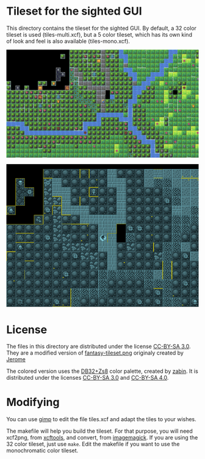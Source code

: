 # Tileset for the sighted GUI

This directory contains the tileset for the sighted GUI. By default,
a 32 color tileset is used (tiles-multi.xcf), but a 5 color tileset, which has
its own kind of look and feel is also available (tiles-mono.xcf).

![screenshot-multi](screenshot-multi.png?raw=true "screenshot of the 32 colors sighted gui")

![screenshot-mono](screenshot-mono.png?raw=true "screenshot of the 5 colors sighted gui")

# License

The files in this directory are distributed under the license [CC-BY-SA 3.0](https://creativecommons.org/licenses/by-sa/3.0/legalcode).
They are a modified version of [fantasy-tileset.png](https://opengameart.org/content/32x32-fantasy-tileset) originaly created by [Jerome](http://jerom-bd.blogspot.fr/)

The colored version uses the [DB32+Zs8](https://opengameart.org/content/lots-of-trees-and-plants-from-oga-db32-tilesets-pack-1) color palette, created by [zabin](http://duskrpg.blogspot.com/). It is distributed under the licenses [CC-BY-SA 3.0](https://creativecommons.org/licenses/by-sa/3.0/legalcode) and [CC-BY-SA 4.0](https://creativecommons.org/licenses/by-sa/4.0/legalcode).


# Modifying

You can use [gimp](http://gimp.org) to edit the file tiles.xcf and adapt the tiles to your wishes.

The makefile will help you build the tileset. For that purpose, you will need xcf2png, from [xcftools](http://henning.makholm.net/software), and convert, from [imagemagick](http://www.imagemagick.org/). If you are using the 32 color tileset, just use `make`. Edit the makefile if you want to use the monochromatic color tileset.


